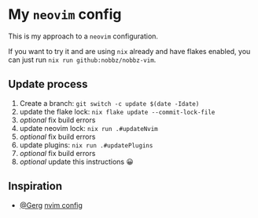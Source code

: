 My `neovim` config
==================

This is my approach to a `neovim` configuration.

If you want to try it and are using `nix` already and have flakes enabled, you
can just run `nix run github:nobbz/nobbz-vim`.

Update process
--------------

1. Create a branch: `git switch -c update $(date -Idate)`
2. update the flake lock: `nix flake update --commit-lock-file`
3. *optional* fix build errors
4. update neovim lock: `nix run .#updateNvim`
5. *optional* fix build errors
6. update plugins: `nix run .#updatePlugins`
7. *optional* fix build errors
8. *optional* update this instructions 😀

Inspiration
-----------

* [@Gerg](https://github.com/Gerg-L) [nvim config](https://github.com/Gerg-L/nvim-flake)

